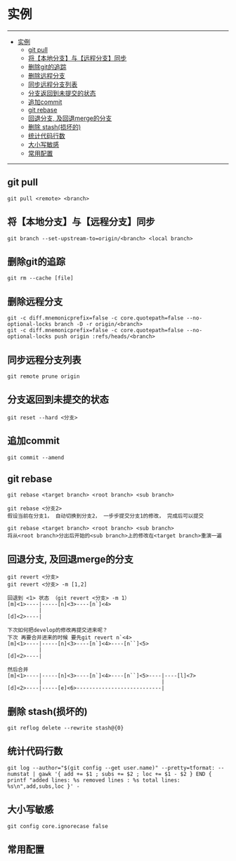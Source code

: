 # 实例

------

- [实例](#实例)
  - [git pull](#git-pull)
  - [将【本地分支】与【远程分支】同步](#将本地分支与远程分支同步)
  - [删除git的追踪](#删除git的追踪)
  - [删除远程分支](#删除远程分支)
  - [同步远程分支列表](#同步远程分支列表)
  - [分支返回到未提交的状态](#分支返回到未提交的状态)
  - [追加commit](#追加commit)
  - [git rebase](#git-rebase)
  - [回退分支, 及回退merge的分支](#回退分支-及回退merge的分支)
  - [删除 stash(损坏的)](#删除-stash损坏的)
  - [统计代码行数](#统计代码行数)
  - [大小写敏感](#大小写敏感)
  - [常用配置](#常用配置)

------

## git pull

``` git
git pull <remote> <branch>
```

## 将【本地分支】与【远程分支】同步

``` git
git branch --set-upstream-to=origin/<branch> <local branch>
```

## 删除git的追踪

``` git
git rm --cache [file]
```

## 删除远程分支

``` git
git -c diff.mnemonicprefix=false -c core.quotepath=false --no-optional-locks branch -D -r origin/<branch>
git -c diff.mnemonicprefix=false -c core.quotepath=false --no-optional-locks push origin :refs/heads/<branch>
```

## 同步远程分支列表

``` git
git remote prune origin
```

## 分支返回到未提交的状态

``` git
git reset --hard <分支>
```

## 追加commit

``` git
git commit --amend
```

## git rebase

``` git
git rebase <target branch> <root branch> <sub branch>

git rebase <分支2>
假设当前在分支1， 自动切换到分支2， 一步步提交分支1的修改， 完成后可以提交

git rebase <target branch> <root branch> <sub branch>
将从<root branch>分出后开始的<sub branch>上的修改在<target branch>重演一遍
```

## 回退分支, 及回退merge的分支

``` git
git revert <分支>
git revert <分支> -m [1,2]

回退到 <1> 状态 （git revert <分支> -m 1）
[m]<1>----|-----[n]<3>----[n`]<4>
          |
[d]<2>----|

下次如何把develop的修改再提交进来呢？
下次 再要合并进来的时候 要先git revert n`<4>
[m]<1>----|-----[n]<3>----[n`]<4>----[n``]<5>
          |
[d]<2>----|

然后合并
[m]<1>----|-----[n]<3>----[n`]<4>----[n``]<5>----|----[l]<7>
          |                                      |
[d]<2>----|-----[e]<6>---------------------------|
```

## 删除 stash(损坏的)

``` git
git reflog delete --rewrite stash@{0}
```

## 统计代码行数

``` git
git log --author="$(git config --get user.name)" --pretty=tformat: --numstat | gawk '{ add += $1 ; subs += $2 ; loc += $1 - $2 } END { printf "added lines: %s removed lines : %s total lines: %s\n",add,subs,loc }' -
```

## 大小写敏感

``` git
git config core.ignorecase false
```

## 常用配置

``` git

```
